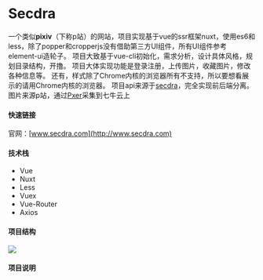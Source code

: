 # Secdra
一个类似**pixiv**（下称p站）的网站，项目实现基于vue的ssr框架nuxt，使用es6和less，除了popper和cropperjs没有借助第三方UI组件，所有UI组件参考element-ui造轮子。
项目大致基于vue-cli初始化，需求分析，设计具体风格，规划目录结构，开撸。
项目大体实现功能是登录注册，上传图片，收藏图片，修改各种信息等。
还有，样式除了Chrome内核的浏览器所有不支持，所以要想看展示的请用Chrome内核的浏览器。
项目api来源于[secdra](https://github.com/JunJieFu/secdra)，完全实现前后端分离。
图片来源p站，通过[Pxer](https://github.com/FoXZilla/Pxer)采集到七牛云上

#### 快速链接
官网：[www.secdra.com](http://www.secdra.com)

#### 技术栈
 - Vue
 - Nuxt
 - Less
 - Vuex
 - Vue-Router
 - Axios

#### 项目结构
![](https://github.com/JunJieFu/static-image/blob/master/secdra-web/catalog.png)

#### 项目说明
